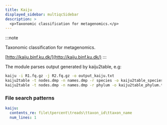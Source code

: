 ```yaml
---
title: Kaiju
displayed_sidebar: multiqcSidebar
description: >
  <p>Taxonomic classification for metagenomics.</p>
---
```


<!--
~~~~~ DO NOT EDIT ~~~~~
This file is autogenerated from the MultiQC module python docstring.
Do not edit the markdown, it will be overwritten.

File path for the source of this content: multiqc/modules/kaiju/kaiju.py
~~~~~~~~~~~~~~~~~~~~~~~
-->

:::note

<p>Taxonomic classification for metagenomics.</p>

[http://kaiju.binf.ku.dk/](http://kaiju.binf.ku.dk/)
:::

The module parses output generated by kaiju2table, e.g:

```bash
kaiju -i R1.fq.gz -j R2.fq.gz -o output_kaiju.txt
kaiju2table -t nodes.dmp -n names.dmp -r species -o kaiju2table_species.txt output_kaiju.txt
kaiju2table -t nodes.dmp -n names.dmp -r phylum -o kaiju2table_phylum.txt output_kaiju.txt
```

### File search patterns

```yaml
kaiju:
  contents_re: file\tpercent\treads\ttaxon_id\ttaxon_name
  num_lines: 1
```
